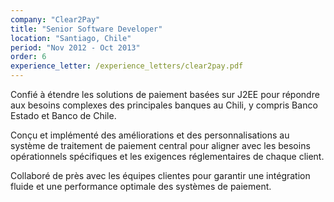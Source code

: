 ```yaml
---
company: "Clear2Pay"
title: "Senior Software Developer"
location: "Santiago, Chile"
period: "Nov 2012 - Oct 2013"
order: 6
experience_letter: /experience_letters/clear2pay.pdf
---
```


Confié à étendre les solutions de paiement basées sur J2EE pour répondre aux besoins complexes des principales banques au Chili, y compris Banco Estado et Banco de Chile.

Conçu et implémenté des améliorations et des personnalisations au système de traitement de paiement central pour aligner avec les besoins opérationnels spécifiques et les exigences réglementaires de chaque client.

Collaboré de près avec les équipes clientes pour garantir une intégration fluide et une performance optimale des systèmes de paiement.